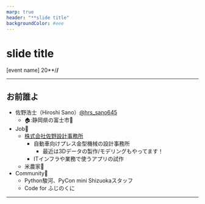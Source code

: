 ```yaml
---
marp: true
header: "**slide title"
backgroundColor: #eee
---
```


# slide title

[event name]
20**/**/**

---

## お前誰よ

- 佐野浩士（Hiroshi Sano）[@hrs_sano645](https://twitter.com/hrs_sano645)
  - 🏠:静岡県の富士市🗻
- Job💼
  - [株式会社佐野設計事務所](https://sano-design.info)
    - 自動車向けプレス金型機械の設計事務所
      - 最近は3Dデータの製作/モデリングもやってます！
    - ITインフラや業務で使うアプリの試作
  - 米農家🌾
- Community🙋
  - Python駿河、PyCon mini Shizuokaスタッフ
  - Code for ふじのくに

<!-- _footer: フッターはこう書くこと -->


---
